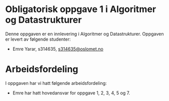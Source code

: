 # Obligatorisk oppgave 1 i Algoritmer og Datastrukturer

Denne oppgaven er en innlevering i Algoritmer og Datastrukturer. 
Oppgaven er levert av følgende studenter:
* Emre Yarar, s314635, s314635@oslomet.no

# Arbeidsfordeling

I oppgaven har vi hatt følgende arbeidsfordeling:

* Emre har hatt hovedansvar for oppgave 1, 2, 3, 4, 5 og 7. 

